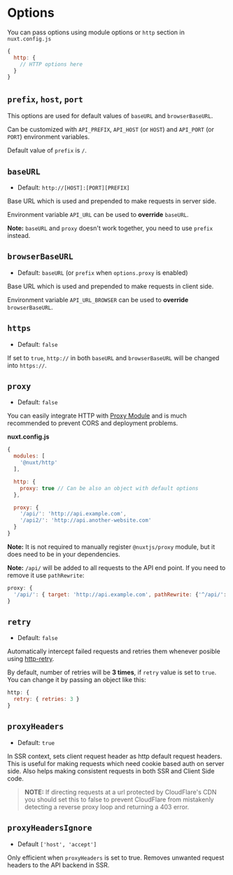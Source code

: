 # Options

You can pass options using module options or `http` section in `nuxt.config.js`

```js
{
  http: {
    // HTTP options here
  }
}
```

## `prefix`, `host`, `port`

This options are used for default values of `baseURL` and `browserBaseURL`.

Can be customized with `API_PREFIX`, `API_HOST` (or `HOST`) and `API_PORT` (or `PORT`) environment variables.

Default value of `prefix` is `/`.

## `baseURL`

* Default: `http://[HOST]:[PORT][PREFIX]`

Base URL which is used and prepended to make requests in server side.

Environment variable `API_URL` can be used to **override** `baseURL`.

**Note:** `baseURL` and `proxy` doesn't work together, you need to use `prefix` instead.

## `browserBaseURL`

* Default: `baseURL` (or `prefix` when `options.proxy` is enabled)

Base URL which is used and prepended to make requests in client side.

Environment variable `API_URL_BROWSER` can be used to **override** `browserBaseURL`.

## `https`

* Default: `false`

If set to `true`, `http://` in both `baseURL` and `browserBaseURL` will be changed into `https://`.

## `proxy`

* Default: `false`

You can easily integrate HTTP with [Proxy Module](https://github.com/nuxt-community/proxy-module) and is much recommended to prevent CORS and deployment problems.

**nuxt.config.js**

```js
{
  modules: [
    '@nuxt/http'
  ],

  http: {
    proxy: true // Can be also an object with default options
  },

  proxy: {
    '/api/': 'http://api.example.com',
    '/api2/': 'http://api.another-website.com'
  }
}
```

**Note:** It is not required to manually register `@nuxtjs/proxy` module, but it does need to be in your dependencies.

**Note:** `/api/` will be added to all requests to the API end point. If you need to remove it use `pathRewrite`:

```js
proxy: {
  '/api/': { target: 'http://api.example.com', pathRewrite: {'^/api/': ''} }
}
```

## `retry`

* Default: `false`

 Automatically intercept failed requests and retries them whenever posible using [http-retry](https://github.com/softonic/http-retry).

By default, number of retries will be **3 times**, if `retry` value is set to `true`. You can change it by passing an object like this:

```js
http: {
  retry: { retries: 3 }
}
```

## `proxyHeaders`

* Default: `true`

In SSR context, sets client request header as http default request headers.
This is useful for making requests which need cookie based auth on server side.
Also helps making consistent requests in both SSR and Client Side code.

> **NOTE:** If directing requests at a url protected by CloudFlare's CDN you should set this to false to prevent CloudFlare from mistakenly detecting a reverse proxy loop and returning a 403 error.

## `proxyHeadersIgnore`

* Default `['host', 'accept']`

Only efficient when `proxyHeaders` is set to true. Removes unwanted request headers to the API backend in SSR.
